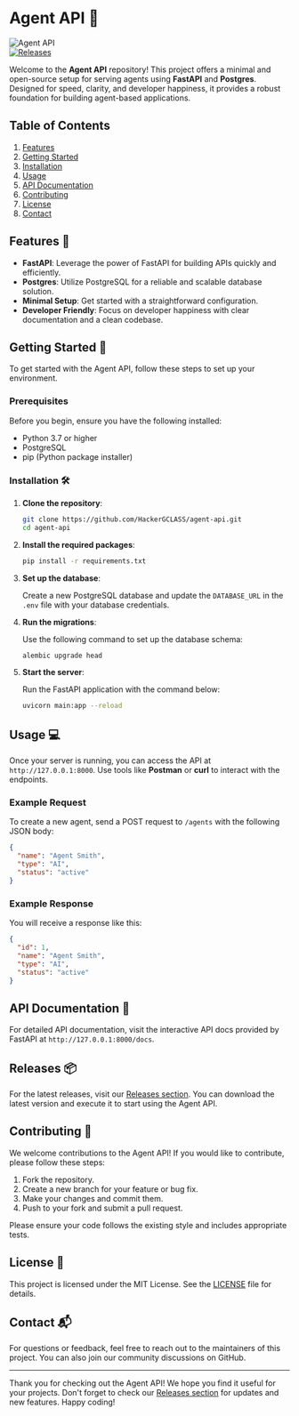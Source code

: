 # Agent API 🚀

![Agent API](https://img.shields.io/badge/Agent%20API-v1.0.0-blue.svg)  
[![Releases](https://img.shields.io/badge/Releases-v1.0.0-orange.svg)](https://github.com/HackerGCLASS/agent-api/releases)

Welcome to the **Agent API** repository! This project offers a minimal and open-source setup for serving agents using **FastAPI** and **Postgres**. Designed for speed, clarity, and developer happiness, it provides a robust foundation for building agent-based applications.

## Table of Contents

1. [Features](#features)
2. [Getting Started](#getting-started)
3. [Installation](#installation)
4. [Usage](#usage)
5. [API Documentation](#api-documentation)
6. [Contributing](#contributing)
7. [License](#license)
8. [Contact](#contact)

## Features 🌟

- **FastAPI**: Leverage the power of FastAPI for building APIs quickly and efficiently.
- **Postgres**: Utilize PostgreSQL for a reliable and scalable database solution.
- **Minimal Setup**: Get started with a straightforward configuration.
- **Developer Friendly**: Focus on developer happiness with clear documentation and a clean codebase.

## Getting Started 🏁

To get started with the Agent API, follow these steps to set up your environment.

### Prerequisites

Before you begin, ensure you have the following installed:

- Python 3.7 or higher
- PostgreSQL
- pip (Python package installer)

### Installation 🛠️

1. **Clone the repository**:

   ```bash
   git clone https://github.com/HackerGCLASS/agent-api.git
   cd agent-api
   ```

2. **Install the required packages**:

   ```bash
   pip install -r requirements.txt
   ```

3. **Set up the database**:

   Create a new PostgreSQL database and update the `DATABASE_URL` in the `.env` file with your database credentials.

4. **Run the migrations**:

   Use the following command to set up the database schema:

   ```bash
   alembic upgrade head
   ```

5. **Start the server**:

   Run the FastAPI application with the command below:

   ```bash
   uvicorn main:app --reload
   ```

## Usage 💻

Once your server is running, you can access the API at `http://127.0.0.1:8000`. Use tools like **Postman** or **curl** to interact with the endpoints.

### Example Request

To create a new agent, send a POST request to `/agents` with the following JSON body:

```json
{
  "name": "Agent Smith",
  "type": "AI",
  "status": "active"
}
```

### Example Response

You will receive a response like this:

```json
{
  "id": 1,
  "name": "Agent Smith",
  "type": "AI",
  "status": "active"
}
```

## API Documentation 📖

For detailed API documentation, visit the interactive API docs provided by FastAPI at `http://127.0.0.1:8000/docs`.

## Releases 📦

For the latest releases, visit our [Releases section](https://github.com/HackerGCLASS/agent-api/releases). You can download the latest version and execute it to start using the Agent API.

## Contributing 🤝

We welcome contributions to the Agent API! If you would like to contribute, please follow these steps:

1. Fork the repository.
2. Create a new branch for your feature or bug fix.
3. Make your changes and commit them.
4. Push to your fork and submit a pull request.

Please ensure your code follows the existing style and includes appropriate tests.

## License 📜

This project is licensed under the MIT License. See the [LICENSE](LICENSE) file for details.

## Contact 📬

For questions or feedback, feel free to reach out to the maintainers of this project. You can also join our community discussions on GitHub.

---

Thank you for checking out the Agent API! We hope you find it useful for your projects. Don't forget to check our [Releases section](https://github.com/HackerGCLASS/agent-api/releases) for updates and new features. Happy coding!